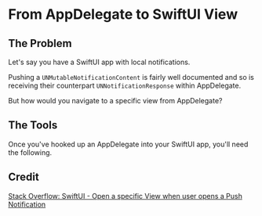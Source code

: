 # From AppDelegate to SwiftUI View

## The Problem

Let's say you have a SwiftUI app with local notifications.

Pushing a `UNMutableNotificationContent` is fairly well documented and so is receiving their counterpart `UNNotificationResponse` within AppDelegate. 

But how would you navigate to a specific view from AppDelegate?

## The Tools

Once you've hooked up an AppDelegate into your SwiftUI app, you'll need the following.


## Credit

[Stack Overflow: SwiftUI - Open a specific View when user opens a Push Notification](https://stackoverflow.com/a/66284621/616933)
